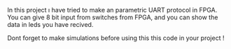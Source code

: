 In this project ı have tried to make an parametric UART protocol in FPGA.
You can give 8 bit input from switches from FPGA,
and you can show the data in leds you have recived.


Dont forget to make simulations before using this this code in your project !

